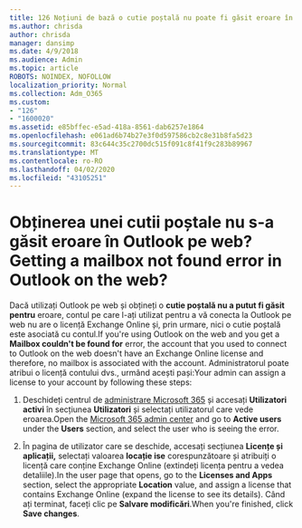 ```yaml
---
title: 126 Noțiuni de bază o cutie poștală nu poate fi găsit eroare în OWA?
ms.author: chrisda
author: chrisda
manager: dansimp
ms.date: 4/9/2018
ms.audience: Admin
ms.topic: article
ROBOTS: NOINDEX, NOFOLLOW
localization_priority: Normal
ms.collection: Adm_O365
ms.custom:
- "126"
- "1600020"
ms.assetid: e85bffec-e5ad-418a-8561-dab6257e1864
ms.openlocfilehash: e061ad6b74b27e3f0d597586cb2c8e31b8fa5d23
ms.sourcegitcommit: 83c644c35c2700dc515f091c8f41f9c283b89967
ms.translationtype: MT
ms.contentlocale: ro-RO
ms.lasthandoff: 04/02/2020
ms.locfileid: "43105251"
---
```

# <a name="getting-a-mailbox-not-found-error-in-outlook-on-the-web"></a><span data-ttu-id="8d02d-102">Obținerea unei cutii poștale nu s-a găsit eroare în Outlook pe web?</span><span class="sxs-lookup"><span data-stu-id="8d02d-102">Getting a mailbox not found error in Outlook on the web?</span></span>

<span data-ttu-id="8d02d-103">Dacă utilizați Outlook pe web și obțineți o **cutie poștală nu a putut fi găsit pentru** eroare, contul pe care l-ați utilizat pentru a vă conecta la Outlook pe web nu are o licență Exchange Online și, prin urmare, nici o cutie poștală este asociată cu contul.</span><span class="sxs-lookup"><span data-stu-id="8d02d-103">If you're using Outlook on the web and you get a **Mailbox couldn't be found for** error, the account that you used to connect to Outlook on the web doesn't have an Exchange Online license and therefore, no mailbox is associated with the account.</span></span> <span data-ttu-id="8d02d-104">Administratorul poate atribui o licență contului dvs., urmând acești pași:</span><span class="sxs-lookup"><span data-stu-id="8d02d-104">Your admin can assign a license to your account by following these steps:</span></span>

1. <span data-ttu-id="8d02d-105">Deschideți centrul de [administrare Microsoft 365](https://portal.office.com/adminportal/home#/homepage) și accesați **Utilizatori activi** în secțiunea **Utilizatori** și selectați utilizatorul care vede eroarea.</span><span class="sxs-lookup"><span data-stu-id="8d02d-105">Open the [Microsoft 365 admin center](https://portal.office.com/adminportal/home#/homepage) and go to **Active users** under the **Users** section, and select the user who is seeing the error.</span></span>

2. <span data-ttu-id="8d02d-106">În pagina de utilizator care se deschide, accesați secțiunea **Licențe și aplicații,** selectați valoarea **locație ise** corespunzătoare și atribuiți o licență care conține Exchange Online (extindeți licența pentru a vedea detaliile).</span><span class="sxs-lookup"><span data-stu-id="8d02d-106">In the user page that opens, go to the **Licenses and Apps** section, select the appropriate **Location** value, and assign a license that contains Exchange Online (expand the license to see its details).</span></span> <span data-ttu-id="8d02d-107">Când ați terminat, faceți clic pe **Salvare modificări**.</span><span class="sxs-lookup"><span data-stu-id="8d02d-107">When you're finished, click **Save changes**.</span></span>

